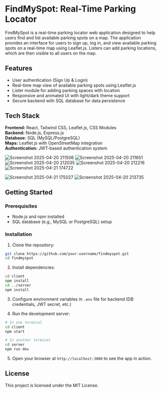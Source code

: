 
# FindMySpot: Real-Time Parking Locator

FindMySpot is a real-time parking locator web application designed to help users find and list available parking spots on a map. The application provides an interface for users to sign up, log in, and view available parking spots on a real-time map using Leaflet.js. Listers can add parking locations, which are then visible to all users on the map.

## Features

- User authentication (Sign Up & Login)
- Real-time map view of available parking spots using Leaflet.js
- Lister module for adding parking spaces with location
- Responsive and animated UI with light/dark theme support
- Secure backend with SQL database for data persistence

## Tech Stack

**Frontend:** React, Tailwind CSS, Leaflet.js, CSS Modules  
**Backend:** Node.js, Express.js  
**Database:** SQL (MySQL/PostgreSQL)  
**Maps:** Leaflet.js with OpenStreetMap integration  
**Authentication:** JWT-based authentication system


![Screenshot 2025-04-20 211506](https://github.com/user-attachments/assets/a6882685-da48-4e62-b7c5-3793b9230fac)
![Screenshot 2025-04-20 211651](https://github.com/user-attachments/assets/4ec64a53-5c6b-4317-9777-e2bf3ef9ddca)
![Screenshot 2025-04-20 212035](https://github.com/user-attachments/assets/5f8dd9d1-53f2-4a13-87e7-0922774ede2b)
![Screenshot 2025-04-20 212216](https://github.com/user-attachments/assets/81485a3c-2204-448e-b1d6-48420507167c)
![Screenshot 2025-04-21 174722](https://github.com/user-attachments/assets/4bd31ecf-2e8b-47ca-bb71-d4108f4cd751)

![Screenshot 2025-04-21 175027](https://github.com/user-attachments/assets/e828e6c1-6b4b-4d93-9b58-0f902e0e123c)
![Screenshot 2025-04-20 213735](https://github.com/user-attachments/assets/89c831b9-4e55-4dd7-97d7-a8aec06fd993)




## Getting Started

### Prerequisites

- Node.js and npm installed
- SQL database (e.g., MySQL or PostgreSQL) setup

### Installation

1. Clone the repository:

```bash
git clone https://github.com/your-username/findmyspot.git
cd findmyspot
```

2. Install dependencies:

```bash
cd client
npm install
cd ../server
npm install
```

3. Configure environment variables in `.env` file for backend (DB credentials, JWT secret, etc.)

4. Run the development server:

```bash
# In one terminal
cd client
npm start

# In another terminal
cd server
npm run dev
```

5. Open your browser at `http://localhost:3000` to see the app in action.

## License

This project is licensed under the MIT License.

